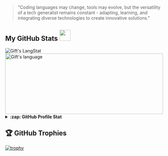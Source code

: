 > "Coding languages may change, tools may evolve, but the versatility of a tech generalist remains constant - adapting, learning, and integrating diverse technologies to create innovative solutions."


##  My GitHub Stats <img src = "https://i.pinimg.com/originals/65/c4/f4/65c4f452571be1261e9c623f7da488ac.gif" width = 35px> 
 
 <div>
   <img align="center" src="https://github-readme-streak-stats.herokuapp.com/?user=jnbrnplbr" alt="Gift's LangStat" />
  <img align="center" src="https://github-readme-stats.vercel.app/api/top-langs?username=jnbrnplbr&langs_count=10&show_icons=true&locale=en&layout=compact&theme=light" alt="Gift's language" height="192px"  width="500px"/>
</div>


<details>
  <summary><b>:zap: GitHub Profile Stat</b></summary>
  <img src="https://github-readme-stats.anuraghazra1.vercel.app/api?username=jnbrnplbr&show_icons=true" />
</details>


## 🏆 GitHub Trophies

[![trophy](https://github-profile-trophy.vercel.app/?username=jnbrnplbr&theme=nord&column=7)](https://github.com/ryo-ma/github-profile-trophy)


<!-- GitHub section: END -->


<!--
**jnbrnplbr/jnbrnplbr** is a ✨ _special_ ✨ repository because its `README.md` (this file) appears on your GitHub profile.

Here are some ideas to get you started:

- 🔭 I’m currently working on ...
- 🌱 I’m currently learning ...
- 👯 I’m looking to collaborate on ...
- 🤔 I’m looking for help with ...
- 💬 Ask me about ...
- 📫 How to reach me: ...
- 😄 Pronouns: ...
- ⚡ Fun fact: ...
-->
